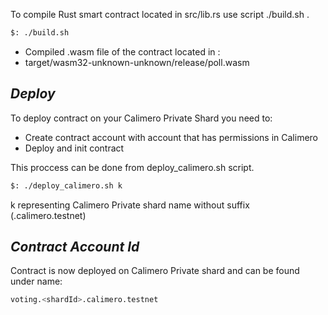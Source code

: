 To compile Rust smart contract located in src/lib.rs use script ./build.sh .

```sh
$: ./build.sh
```

- Compiled .wasm file of the contract located in :
- target/wasm32-unknown-unknown/release/poll.wasm

## _Deploy_

To deploy contract on your Calimero Private Shard you need to:

- Create contract account with account that has permissions in Calimero
- Deploy and init contract

This proccess can be done from deploy_calimero.sh script.

```sh
$: ./deploy_calimero.sh k
```

k representing Calimero Private shard name without suffix (.calimero.testnet)

## _Contract Account Id_

Contract is now deployed on Calimero Private shard and can be found under name:

```sh
voting.<shardId>.calimero.testnet
```
